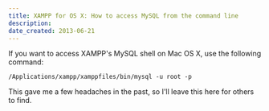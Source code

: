 ```yaml
---
title: XAMPP for OS X: How to access MySQL from the command line
description: 
date_created: 2013-06-21
---
```


If you want to access XAMPP's MySQL shell on Mac OS X, use the following command:

```
/Applications/xampp/xamppfiles/bin/mysql -u root -p

```

This gave me a few headaches in the past, so I'll leave this here for others to find.

